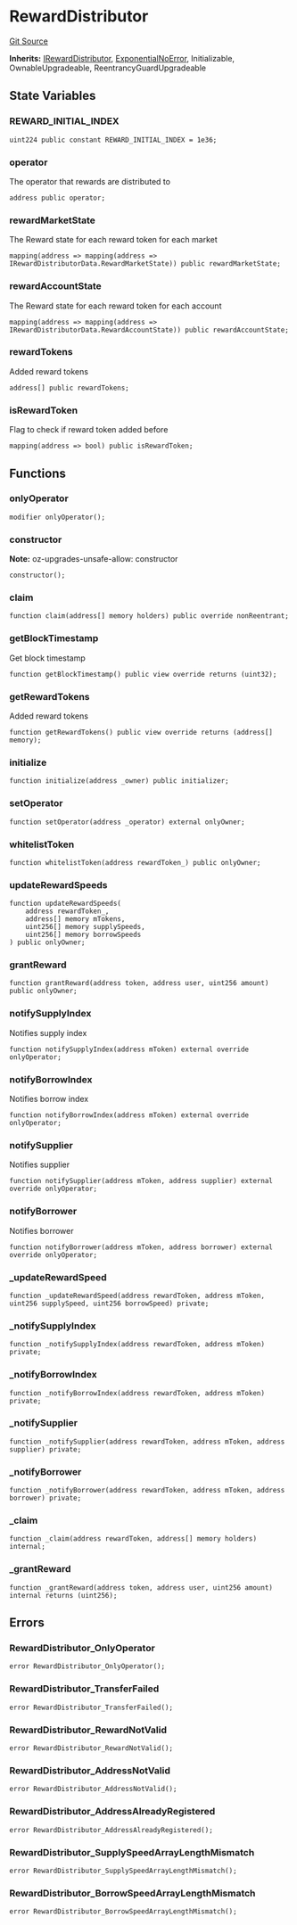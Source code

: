 # RewardDistributor
[Git Source](https://github.com/malda-protocol/malda-lending/blob/acd5ab2b6c54b66703c366d922b6691b77a8c9fd/src\rewards\RewardDistributor.sol)

**Inherits:**
[IRewardDistributor](/src\interfaces\IRewardDistributor.sol\interface.IRewardDistributor.md), [ExponentialNoError](/src\utils\ExponentialNoError.sol\abstract.ExponentialNoError.md), Initializable, OwnableUpgradeable, ReentrancyGuardUpgradeable


## State Variables
### REWARD_INITIAL_INDEX

```solidity
uint224 public constant REWARD_INITIAL_INDEX = 1e36;
```


### operator
The operator that rewards are distributed to


```solidity
address public operator;
```


### rewardMarketState
The Reward state for each reward token for each market


```solidity
mapping(address => mapping(address => IRewardDistributorData.RewardMarketState)) public rewardMarketState;
```


### rewardAccountState
The Reward state for each reward token for each account


```solidity
mapping(address => mapping(address => IRewardDistributorData.RewardAccountState)) public rewardAccountState;
```


### rewardTokens
Added reward tokens


```solidity
address[] public rewardTokens;
```


### isRewardToken
Flag to check if reward token added before


```solidity
mapping(address => bool) public isRewardToken;
```


## Functions
### onlyOperator


```solidity
modifier onlyOperator();
```

### constructor

**Note:**
oz-upgrades-unsafe-allow: constructor


```solidity
constructor();
```

### claim


```solidity
function claim(address[] memory holders) public override nonReentrant;
```

### getBlockTimestamp

Get block timestamp


```solidity
function getBlockTimestamp() public view override returns (uint32);
```

### getRewardTokens

Added reward tokens


```solidity
function getRewardTokens() public view override returns (address[] memory);
```

### initialize


```solidity
function initialize(address _owner) public initializer;
```

### setOperator


```solidity
function setOperator(address _operator) external onlyOwner;
```

### whitelistToken


```solidity
function whitelistToken(address rewardToken_) public onlyOwner;
```

### updateRewardSpeeds


```solidity
function updateRewardSpeeds(
    address rewardToken_,
    address[] memory mTokens,
    uint256[] memory supplySpeeds,
    uint256[] memory borrowSpeeds
) public onlyOwner;
```

### grantReward


```solidity
function grantReward(address token, address user, uint256 amount) public onlyOwner;
```

### notifySupplyIndex

Notifies supply index


```solidity
function notifySupplyIndex(address mToken) external override onlyOperator;
```

### notifyBorrowIndex

Notifies borrow index


```solidity
function notifyBorrowIndex(address mToken) external override onlyOperator;
```

### notifySupplier

Notifies supplier


```solidity
function notifySupplier(address mToken, address supplier) external override onlyOperator;
```

### notifyBorrower

Notifies borrower


```solidity
function notifyBorrower(address mToken, address borrower) external override onlyOperator;
```

### _updateRewardSpeed


```solidity
function _updateRewardSpeed(address rewardToken, address mToken, uint256 supplySpeed, uint256 borrowSpeed) private;
```

### _notifySupplyIndex


```solidity
function _notifySupplyIndex(address rewardToken, address mToken) private;
```

### _notifyBorrowIndex


```solidity
function _notifyBorrowIndex(address rewardToken, address mToken) private;
```

### _notifySupplier


```solidity
function _notifySupplier(address rewardToken, address mToken, address supplier) private;
```

### _notifyBorrower


```solidity
function _notifyBorrower(address rewardToken, address mToken, address borrower) private;
```

### _claim


```solidity
function _claim(address rewardToken, address[] memory holders) internal;
```

### _grantReward


```solidity
function _grantReward(address token, address user, uint256 amount) internal returns (uint256);
```

## Errors
### RewardDistributor_OnlyOperator

```solidity
error RewardDistributor_OnlyOperator();
```

### RewardDistributor_TransferFailed

```solidity
error RewardDistributor_TransferFailed();
```

### RewardDistributor_RewardNotValid

```solidity
error RewardDistributor_RewardNotValid();
```

### RewardDistributor_AddressNotValid

```solidity
error RewardDistributor_AddressNotValid();
```

### RewardDistributor_AddressAlreadyRegistered

```solidity
error RewardDistributor_AddressAlreadyRegistered();
```

### RewardDistributor_SupplySpeedArrayLengthMismatch

```solidity
error RewardDistributor_SupplySpeedArrayLengthMismatch();
```

### RewardDistributor_BorrowSpeedArrayLengthMismatch

```solidity
error RewardDistributor_BorrowSpeedArrayLengthMismatch();
```

